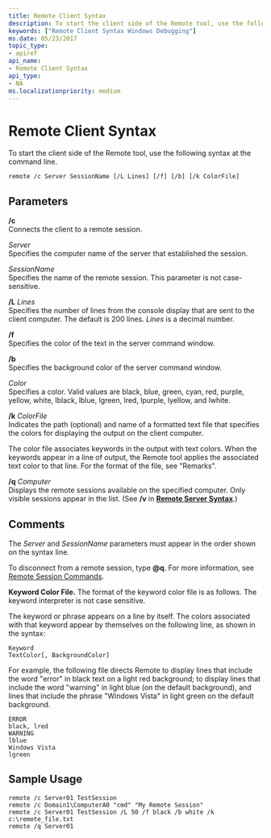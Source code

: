```yaml
---
title: Remote Client Syntax
description: To start the client side of the Remote tool, use the following syntax at the command line.
keywords: ["Remote Client Syntax Windows Debugging"]
ms.date: 05/23/2017
topic_type:
- apiref
api_name:
- Remote Client Syntax
api_type:
- NA
ms.localizationpriority: medium
---
```


# Remote Client Syntax
To start the client side of the Remote tool, use the following syntax at the command line.

```console
remote /c Server SessionName [/L Lines] [/f] [/b] [/k ColorFile] 
```

## <span id="parameters"></span><span id="PARAMETERS"></span>Parameters

<span id="________c______"></span><span id="________C______"></span> **/c**   
Connects the client to a remote session.

<span id="_______Server______"></span><span id="_______server______"></span><span id="_______SERVER______"></span> *Server*   
Specifies the computer name of the server that established the session.

<span id="_______SessionName______"></span><span id="_______sessionname______"></span><span id="_______SESSIONNAME______"></span> *SessionName*   
Specifies the name of the remote session. This parameter is not case-sensitive.

<span id="________L_______Lines______"></span><span id="________l_______lines______"></span><span id="________L_______LINES______"></span> **/L** *Lines*   
Specifies the number of lines from the console display that are sent to the client computer. The default is 200 lines. *Lines* is a decimal number.

<span id="________f______"></span><span id="________F______"></span> **/f**   
Specifies the color of the text in the server command window.

<span id="________b______"></span><span id="________B______"></span> **/b**   
Specifies the background color of the server command window.

<span id="_______Color______"></span><span id="_______color______"></span><span id="_______COLOR______"></span> *Color*   
Specifies a color. Valid values are black, blue, green, cyan, red, purple, yellow, white, lblack, lblue, lgreen, lred, lpurple, lyellow, and lwhite.

<span id="________k_______ColorFile______"></span><span id="________k_______colorfile______"></span><span id="________K_______COLORFILE______"></span> **/k** *ColorFile*   
Indicates the path (optional) and name of a formatted text file that specifies the colors for displaying the output on the client computer.

The color file associates keywords in the output with text colors. When the keywords appear in a line of output, the Remote tool applies the associated text color to that line. For the format of the file, see "Remarks".

<span id="________q_______Computer______"></span><span id="________q_______computer______"></span><span id="________Q_______COMPUTER______"></span> **/q** *Computer*   
Displays the remote sessions available on the specified computer. Only visible sessions appear in the list. (See **/v** in [**Remote Server Syntax**](remote-server-syntax.md).)

## <span id="comments"></span><span id="COMMENTS"></span>Comments

The *Server* and *SessionName* parameters must appear in the order shown on the syntax line.

To disconnect from a remote session, type <strong>@q</strong>. For more information, see [Remote Session Commands](remote-session-commands.md).

**Keyword Color File.** The format of the keyword color file is as follows. The keyword interpreter is not case sensitive.

The keyword or phrase appears on a line by itself. The colors associated with that keyword appear by themselves on the following line, as shown in the syntax:

```text
Keyword
TextColor[, BackgroundColor]
```

For example, the following file directs Remote to display lines that include the word "error" in black text on a light red background; to display lines that include the word "warning" in light blue (on the default background), and lines that include the phrase "Windows Vista" in light green on the default background.

```text
ERROR
black, lred
WARNING
lblue
Windows Vista
lgreen
```

## <span id="sample_usage"></span><span id="SAMPLE_USAGE"></span>Sample Usage

```console
remote /c Server01 TestSession
remote /c Domain1\ComputerA0 "cmd" "My Remote Session"
remote /c Server01 TestSession /L 50 /f black /b white /k c:\remote_file.txt
remote /q Server01
```
